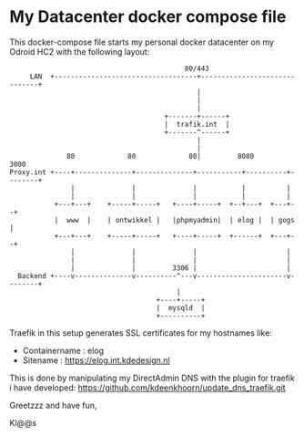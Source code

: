 # My Datacenter docker compose file
This docker-compose file starts my personal docker datacenter on my Odroid HC2 with the following layout:

```
                                           80/443
     LAN  +-----------------------------------+------------------------------+
                                              |
                                              |
                                              |
                                      +-------+------+
                                      |  trafik.int  |
                                      +-------^------+
                                              |
                                              |
              80             80             80|         8080       3000
Proxy.int +----+--------------+--------------+-----------+----------+--------+
               |              |              |           |          |
               |              |              |           |          |
           +---+---+    +-----+-----+   +----+-----+  +--+---+  +---+--+
           |  www  |    | ontwikkel |   |phpmyadmin|  | elog |  | gogs |
           +---+---+    +-----+-----+   +----+-----+  +------+  +---+--+
               |              |              |                      |
               |              |              |                      |
               |              |         3306 |                      |
  Backend +----v--------------v----------^---v----------------------v--------+
                                         |
                                    +----+-----+
                                    |  mysqld  |
                                    +----------+
```

Traefik in this setup generates SSL certificates for my hostnames like:
* Containername : elog 
* Sitename      : https://elog.int.kdedesign.nl

This is done by manipulating my DirectAdmin DNS with the plugin for traefik i have developed: https://github.com/kdeenkhoorn/update_dns_traefik.git

Greetzzz and have fun,

Kl@@s
